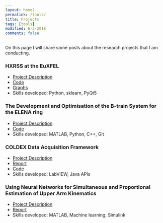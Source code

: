 ```yaml
---
layout: home2
permalink: /tools/
title: Projects
tags: [tools]
modified: 6-3-2018
comments: false
---
```


On this page I will share some posts about the research projects that I am conducting.

### HXRSS at the EuXFEL
* [Project Description](euxfel.md)
* [Code](https://github.com/cgre23/pyhirex)
* [Graphs](graphs.md)
* Skills developed: Python, sklearn, PyQt5

### The Development and Optimisation of the B-train System for the ELENA ring
* [Project Description](elena.md)
* [Code](https://github.com/cgre23/ELENA-B-train-Commissioning)
* Skills developed: MATLAB, Python, C++, Git

### COLDEX Data Acquisition Framework
* [Project Description](coldex.md)
* [Report](http://cds.cern.ch/record/2046133/files/CERNReport.pdf)
* [Code](https://github.com/cgre23/COLDEX-data-acquisition-interface)
* Skills developed: LabVIEW, Java APIs

### Using Neural Networks for Simultaneous and Proportional Estimation of Upper Arm Kinematics
* [Project Description](emg.md)
* [Report](https://www.um.edu.mt/library/oar//handle/123456789/12939)
* Skills developed: MATLAB, Machine learning, Simulink
